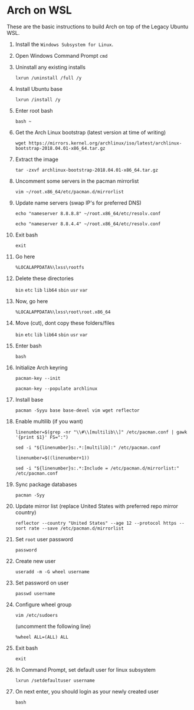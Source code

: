 # Arch on WSL
These are the basic instructions to build Arch on top of the Legacy Ubuntu WSL.

1. Install the `Windows Subsystem for Linux`.

2. Open Windows Command Prompt
   `cmd`

3. Uninstall any existing installs

   `lxrun /uninstall /full /y`

4. Install Ubuntu base

   `lxrun /install /y`

5. Enter root bash

   `bash ~`

6. Get the Arch Linux bootstrap (latest version at time of writing)

   `wget https://mirrors.kernel.org/archlinux/iso/latest/archlinux-bootstrap-2018.04.01-x86_64.tar.gz`

7. Extract the image

   `tar -zxvf archlinux-bootstrap-2018.04.01-x86_64.tar.gz`

8. Uncomment some servers in the pacman mirrorlist

   `vim ~/root.x86_64/etc/pacman.d/mirrorlist`

9. Update name servers (swap IP's for preferred DNS)

   `echo "nameserver 8.8.8.8" ~/root.x86_64/etc/resolv.conf`

   `echo "nameserver 8.8.4.4" ~/root.x86_64/etc/resolv.conf`

10. Exit bash

      `exit`

11. Go here

      `%LOCALAPPDATA%\lxss\rootfs`

12. Delete these directories

      `bin` `etc` `lib` `lib64` `sbin` `usr` `var`

13. Now, go here

      `%LOCALAPPDATA%\lxss\root\root.x86_64`

14. Move (cut), dont copy these folders/files

      `bin` `etc` `lib` `lib64` `sbin` `usr` `var`

15. Enter bash

      `bash`

16. Initialize Arch keyring

      `pacman-key --init`

      `pacman-key --populate archlinux`

17. Install base

      `pacman -Syyu base base-devel vim wget reflector`

18. Enable multilib (if you want)

      `linenumber=$(grep -nr "\\#\\[multilib\\]" /etc/pacman.conf | gawk '{print $1}' FS=":")`

      `sed -i "${linenumber}s:.*:[multilib]:" /etc/pacman.conf`

      `linenumber=$((linenumber+1))`

      `sed -i "${linenumber}s:.*:Include = /etc/pacman.d/mirrorlist:" /etc/pacman.conf`

19. Sync package databases

      `pacman -Syy`

20. Update mirror list (replace United States with preferred repo mirror country)

      `reflector --country "United States" --age 12 --protocol https --sort rate --save /etc/pacman.d/mirrorlist`

21. Set `root` user password

      `password`

22. Create new user

      `useradd -m -G wheel username`

23. Set password on user

      `passwd username`

24. Configure wheel group

      `vim /etc/sudoers`

      (uncomment the following line)

      `%wheel ALL=(ALL) ALL`

25. Exit bash

      `exit`

26. In Command Prompt, set default user for linux subsystem

      `lxrun /setdefaultuser username`

27. On next enter, you should login as your newly created user

      `bash`
